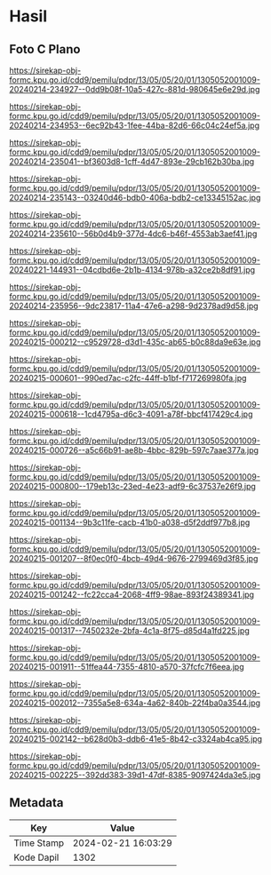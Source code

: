 # Hasil

## Foto C Plano

https://sirekap-obj-formc.kpu.go.id/cdd9/pemilu/pdpr/13/05/05/20/01/1305052001009-20240214-234927--0dd9b08f-10a5-427c-881d-980645e6e29d.jpg

https://sirekap-obj-formc.kpu.go.id/cdd9/pemilu/pdpr/13/05/05/20/01/1305052001009-20240214-234953--6ec92b43-1fee-44ba-82d6-66c04c24ef5a.jpg

https://sirekap-obj-formc.kpu.go.id/cdd9/pemilu/pdpr/13/05/05/20/01/1305052001009-20240214-235041--bf3603d8-1cff-4d47-893e-29cb162b30ba.jpg

https://sirekap-obj-formc.kpu.go.id/cdd9/pemilu/pdpr/13/05/05/20/01/1305052001009-20240214-235143--03240d46-bdb0-406a-bdb2-ce13345152ac.jpg

https://sirekap-obj-formc.kpu.go.id/cdd9/pemilu/pdpr/13/05/05/20/01/1305052001009-20240214-235610--56b0d4b9-377d-4dc6-b46f-4553ab3aef41.jpg

https://sirekap-obj-formc.kpu.go.id/cdd9/pemilu/pdpr/13/05/05/20/01/1305052001009-20240221-144931--04cdbd6e-2b1b-4134-978b-a32ce2b8df91.jpg

https://sirekap-obj-formc.kpu.go.id/cdd9/pemilu/pdpr/13/05/05/20/01/1305052001009-20240214-235956--9dc23817-11a4-47e6-a298-9d2378ad9d58.jpg

https://sirekap-obj-formc.kpu.go.id/cdd9/pemilu/pdpr/13/05/05/20/01/1305052001009-20240215-000212--c9529728-d3d1-435c-ab65-b0c88da9e63e.jpg

https://sirekap-obj-formc.kpu.go.id/cdd9/pemilu/pdpr/13/05/05/20/01/1305052001009-20240215-000601--990ed7ac-c2fc-44ff-b1bf-f717269980fa.jpg

https://sirekap-obj-formc.kpu.go.id/cdd9/pemilu/pdpr/13/05/05/20/01/1305052001009-20240215-000618--1cd4795a-d6c3-4091-a78f-bbcf417429c4.jpg

https://sirekap-obj-formc.kpu.go.id/cdd9/pemilu/pdpr/13/05/05/20/01/1305052001009-20240215-000726--a5c66b91-ae8b-4bbc-829b-597c7aae377a.jpg

https://sirekap-obj-formc.kpu.go.id/cdd9/pemilu/pdpr/13/05/05/20/01/1305052001009-20240215-000800--179eb13c-23ed-4e23-adf9-6c37537e26f9.jpg

https://sirekap-obj-formc.kpu.go.id/cdd9/pemilu/pdpr/13/05/05/20/01/1305052001009-20240215-001134--9b3c11fe-cacb-41b0-a038-d5f2ddf977b8.jpg

https://sirekap-obj-formc.kpu.go.id/cdd9/pemilu/pdpr/13/05/05/20/01/1305052001009-20240215-001207--8f0ec0f0-4bcb-49d4-9676-2799469d3f85.jpg

https://sirekap-obj-formc.kpu.go.id/cdd9/pemilu/pdpr/13/05/05/20/01/1305052001009-20240215-001242--fc22cca4-2068-4ff9-98ae-893f24389341.jpg

https://sirekap-obj-formc.kpu.go.id/cdd9/pemilu/pdpr/13/05/05/20/01/1305052001009-20240215-001317--7450232e-2bfa-4c1a-8f75-d85d4a1fd225.jpg

https://sirekap-obj-formc.kpu.go.id/cdd9/pemilu/pdpr/13/05/05/20/01/1305052001009-20240215-001911--51ffea44-7355-4810-a570-37fcfc7f6eea.jpg

https://sirekap-obj-formc.kpu.go.id/cdd9/pemilu/pdpr/13/05/05/20/01/1305052001009-20240215-002012--7355a5e8-634a-4a62-840b-22f4ba0a3544.jpg

https://sirekap-obj-formc.kpu.go.id/cdd9/pemilu/pdpr/13/05/05/20/01/1305052001009-20240215-002142--b628d0b3-ddb6-41e5-8b42-c3324ab4ca95.jpg

https://sirekap-obj-formc.kpu.go.id/cdd9/pemilu/pdpr/13/05/05/20/01/1305052001009-20240215-002225--392dd383-39d1-47df-8385-9097424da3e5.jpg


## Metadata

| Key        | Value               |
| ---------- | ------------------- |
| Time Stamp | 2024-02-21 16:03:29 |
| Kode Dapil | 1302                |



